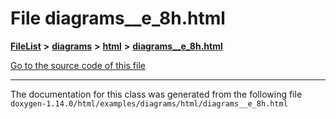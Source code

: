 

# File diagrams\_\_e\_8h.html



[**FileList**](files.md) **>** [**diagrams**](dir_1d8108902fe9fce2c57b5dd3e7275f0e.md) **>** [**html**](dir_4a624174fd5a184fb57d315f1eb34b84.md) **>** [**diagrams\_\_e\_8h.html**](diagrams____e__8h_8html.md)

[Go to the source code of this file](diagrams____e__8h_8html_source.md)





































































------------------------------
The documentation for this class was generated from the following file `doxygen-1.14.0/html/examples/diagrams/html/diagrams__e_8h.html`

